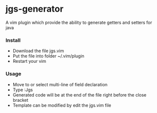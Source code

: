 # jgs-generator
A vim plugin which provide the ability to generate getters and setters for java

### Install
- Download the file jgs.vim
- Put the file into folder ~/.vim/plugin
- Restart your vim


### Usage
- Move to or select multi-line of field declaration
- Type :Jgs
- Generated code will be at the end of the file right before the close bracket
- Template can be modified by edit the jgs.vim file
